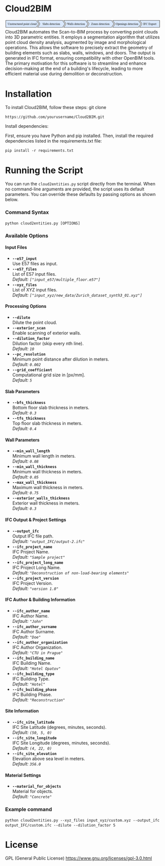 # Cloud2BIM 
![Workflow](title.png)
Cloud2BIM automates the Scan-to-BIM process by converting point clouds into 3D parametric entities.  It employs a segmentation algorithm that utilizes point cloud density analysis, augmented by image and morphological operations. This allows the software to precisely extract the geometry of building elements such as slabs, walls, windows, and doors. The output is generated in IFC format, ensuring compatibility with other OpenBIM tools. The primary motivation for this software is to streamline and enhance decision-making at the end of a building's lifecycle, leading to more efficient material use during demolition or deconstruction.
# Installation
To install Cloud2BIM, follow these steps:
git clone 
```
https://github.com/yourusername/Cloud2BIM.git
```

Install dependencies:

First, ensure you have Python and pip installed.
Then, install the required dependencies listed in the requirements.txt file:
```
pip install -r requirements.txt
```
# Running the Script
You can run the `cloud2entities.py` script directly from the terminal. When no command-line arguments are provided, the script uses its default parameters. You can override these defaults by passing options as shown below.

### Command Syntax

```
python cloud2entities.py [OPTIONS]
```
### Available Options

#### Input Files
- **`--e57_input`**  
  Use E57 files as input.
- **`--e57_files`**  
  List of E57 input files.  
  *Default: `["input_e57/multiple_floor.e57"]`*
- **`--xyz_files`**  
  List of XYZ input files.  
  *Default: `["input_xyz/new_data/Zurich_dataset_synth3_01.xyz"]`*

#### Processing Options
- **`--dilute`**  
  Dilute the point cloud.
- **`--exterior_scan`**  
  Enable scanning of exterior walls.
- **`--dilution_factor`**  
  Dilution factor (skip every nth line).  
  *Default: `10`*
- **`--pc_resolution`**  
  Minimum point distance after dilution in meters.  
  *Default: `0.002`*
- **`--grid_coefficient`**  
  Computational grid size in [px/mm].  
  *Default: `5`*

#### Slab Parameters
- **`--bfs_thickness`**  
  Bottom floor slab thickness in meters.  
  *Default: `0.3`*
- **`--tfs_thickness`**  
  Top floor slab thickness in meters.  
  *Default: `0.4`*

#### Wall Parameters
- **`--min_wall_length`**  
  Minimum wall length in meters.  
  *Default: `0.08`*
- **`--min_wall_thickness`**  
  Minimum wall thickness in meters.  
  *Default: `0.05`*
- **`--max_wall_thickness`**  
  Maximum wall thickness in meters.  
  *Default: `0.75`*
- **`--exterior_walls_thickness`**  
  Exterior wall thickness in meters.  
  *Default: `0.3`*

#### IFC Output & Project Settings
- **`--output_ifc`**  
  Output IFC file path.  
  *Default: `"output_IFC/output-2.ifc"`*
- **`--ifc_project_name`**  
  IFC Project Name.  
  *Default: `"Sample project"`*
- **`--ifc_project_long_name`**  
  IFC Project Long Name.  
  *Default: `"Deconstruction of non-load-bearing elements"`*
- **`--ifc_project_version`**  
  IFC Project Version.  
  *Default: `"version 1.0"`*

#### IFC Author & Building Information
- **`--ifc_author_name`**  
  IFC Author Name.  
  *Default: `"John"`*
- **`--ifc_author_surname`**  
  IFC Author Surname.  
  *Default: `"Doe"`*
- **`--ifc_author_organization`**  
  IFC Author Organization.  
  *Default: `"CTU in Prague"`*
- **`--ifc_building_name`**  
  IFC Building Name.  
  *Default: `"Hotel Opatov"`*
- **`--ifc_building_type`**  
  IFC Building Type.  
  *Default: `"Hotel"`*
- **`--ifc_building_phase`**  
  IFC Building Phase.  
  *Default: `"Reconstruction"`*

#### Site Information
- **`--ifc_site_latitude`**  
  IFC Site Latitude (degrees, minutes, seconds).  
  *Default: `(50, 5, 0)`*
- **`--ifc_site_longitude`**  
  IFC Site Longitude (degrees, minutes, seconds).  
  *Default: `(4, 22, 0)`*
- **`--ifc_site_elevation`**  
  Elevation above sea level in meters.  
  *Default: `356.0`*

#### Material Settings
- **`--material_for_objects`**  
  Material for objects.  
  *Default: `"Concrete"`*

### Example command
```
python cloud2entities.py --xyz_files input_xyz/custom.xyz --output_ifc output_IFC/custom.ifc --dilute --dilution_factor 5
```
# License
GPL (General Public License)
https://www.gnu.org/licenses/gpl-3.0.html
